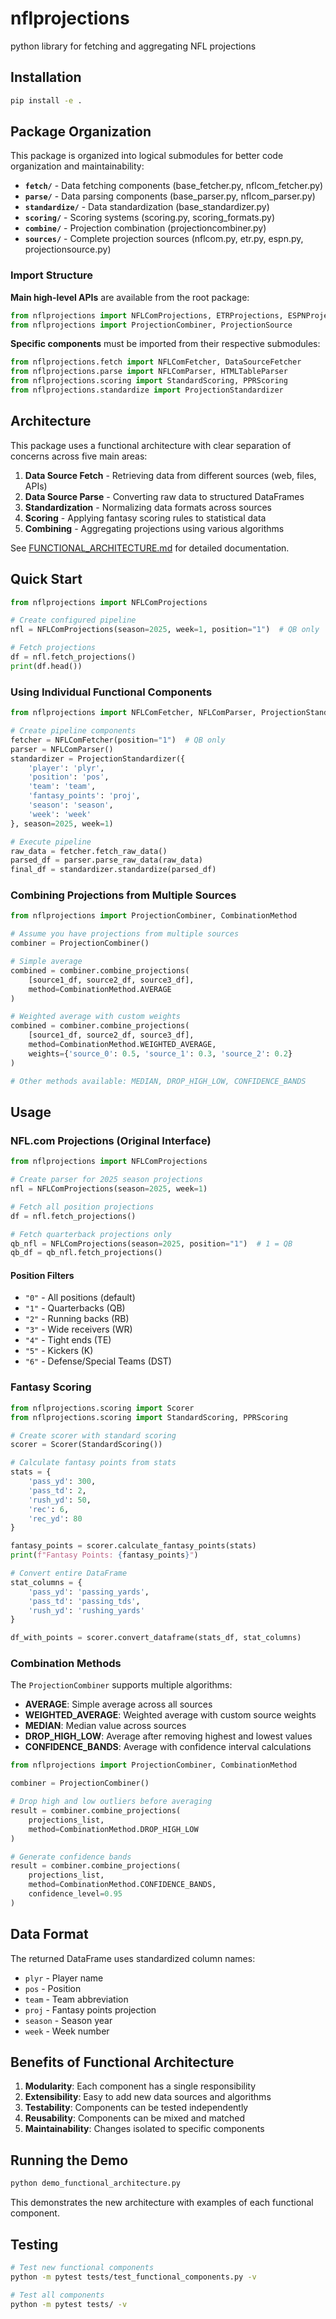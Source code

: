 # nflprojections
python library for fetching and aggregating NFL projections

## Installation

```bash
pip install -e .
```

## Package Organization

This package is organized into logical submodules for better code organization and maintainability:

- **`fetch/`** - Data fetching components (base_fetcher.py, nflcom_fetcher.py)
- **`parse/`** - Data parsing components (base_parser.py, nflcom_parser.py)  
- **`standardize/`** - Data standardization (base_standardizer.py)
- **`scoring/`** - Scoring systems (scoring.py, scoring_formats.py)
- **`combine/`** - Projection combination (projectioncombiner.py)
- **`sources/`** - Complete projection sources (nflcom.py, etr.py, espn.py, projectionsource.py)

### Import Structure

**Main high-level APIs** are available from the root package:
```python
from nflprojections import NFLComProjections, ETRProjections, ESPNProjections
from nflprojections import ProjectionCombiner, ProjectionSource
```

**Specific components** must be imported from their respective submodules:
```python
from nflprojections.fetch import NFLComFetcher, DataSourceFetcher
from nflprojections.parse import NFLComParser, HTMLTableParser
from nflprojections.scoring import StandardScoring, PPRScoring
from nflprojections.standardize import ProjectionStandardizer
```

## Architecture

This package uses a functional architecture with clear separation of concerns across five main areas:

1. **Data Source Fetch** - Retrieving data from different sources (web, files, APIs)
2. **Data Source Parse** - Converting raw data to structured DataFrames  
3. **Standardization** - Normalizing data formats across sources
4. **Scoring** - Applying fantasy scoring rules to statistical data
5. **Combining** - Aggregating projections using various algorithms

See [FUNCTIONAL_ARCHITECTURE.md](FUNCTIONAL_ARCHITECTURE.md) for detailed documentation.

## Quick Start

```python
from nflprojections import NFLComProjections

# Create configured pipeline
nfl = NFLComProjections(season=2025, week=1, position="1")  # QB only

# Fetch projections
df = nfl.fetch_projections()
print(df.head())
```

### Using Individual Functional Components

```python
from nflprojections import NFLComFetcher, NFLComParser, ProjectionStandardizer

# Create pipeline components
fetcher = NFLComFetcher(position="1")  # QB only
parser = NFLComParser()
standardizer = ProjectionStandardizer({
    'player': 'plyr',
    'position': 'pos',
    'team': 'team',
    'fantasy_points': 'proj',
    'season': 'season',
    'week': 'week'
}, season=2025, week=1)

# Execute pipeline
raw_data = fetcher.fetch_raw_data()
parsed_df = parser.parse_raw_data(raw_data)
final_df = standardizer.standardize(parsed_df)
```

### Combining Projections from Multiple Sources

```python
from nflprojections import ProjectionCombiner, CombinationMethod

# Assume you have projections from multiple sources
combiner = ProjectionCombiner()

# Simple average
combined = combiner.combine_projections(
    [source1_df, source2_df, source3_df],
    method=CombinationMethod.AVERAGE
)

# Weighted average with custom weights
combined = combiner.combine_projections(
    [source1_df, source2_df, source3_df],
    method=CombinationMethod.WEIGHTED_AVERAGE,
    weights={'source_0': 0.5, 'source_1': 0.3, 'source_2': 0.2}
)

# Other methods available: MEDIAN, DROP_HIGH_LOW, CONFIDENCE_BANDS
```

## Usage

### NFL.com Projections (Original Interface)

```python
from nflprojections import NFLComProjections

# Create parser for 2025 season projections
nfl = NFLComProjections(season=2025, week=1)

# Fetch all position projections
df = nfl.fetch_projections()

# Fetch quarterback projections only
qb_nfl = NFLComProjections(season=2025, position="1")  # 1 = QB
qb_df = qb_nfl.fetch_projections()
```

#### Position Filters
- `"0"` - All positions (default)
- `"1"` - Quarterbacks (QB)
- `"2"` - Running backs (RB)
- `"3"` - Wide receivers (WR) 
- `"4"` - Tight ends (TE)
- `"5"` - Kickers (K)
- `"6"` - Defense/Special Teams (DST)

### Fantasy Scoring

```python
from nflprojections.scoring import Scorer
from nflprojections.scoring import StandardScoring, PPRScoring

# Create scorer with standard scoring
scorer = Scorer(StandardScoring())

# Calculate fantasy points from stats
stats = {
    'pass_yd': 300,
    'pass_td': 2, 
    'rush_yd': 50,
    'rec': 6,
    'rec_yd': 80
}

fantasy_points = scorer.calculate_fantasy_points(stats)
print(f"Fantasy Points: {fantasy_points}")

# Convert entire DataFrame
stat_columns = {
    'pass_yd': 'passing_yards',
    'pass_td': 'passing_tds',
    'rush_yd': 'rushing_yards'
}

df_with_points = scorer.convert_dataframe(stats_df, stat_columns)
```

### Combination Methods

The `ProjectionCombiner` supports multiple algorithms:

- **AVERAGE**: Simple average across all sources
- **WEIGHTED_AVERAGE**: Weighted average with custom source weights  
- **MEDIAN**: Median value across sources
- **DROP_HIGH_LOW**: Average after removing highest and lowest values
- **CONFIDENCE_BANDS**: Average with confidence interval calculations

```python
from nflprojections import ProjectionCombiner, CombinationMethod

combiner = ProjectionCombiner()

# Drop high and low outliers before averaging
result = combiner.combine_projections(
    projections_list,
    method=CombinationMethod.DROP_HIGH_LOW
)

# Generate confidence bands
result = combiner.combine_projections(
    projections_list, 
    method=CombinationMethod.CONFIDENCE_BANDS,
    confidence_level=0.95
)
```

## Data Format

The returned DataFrame uses standardized column names:
- `plyr` - Player name
- `pos` - Position
- `team` - Team abbreviation  
- `proj` - Fantasy points projection
- `season` - Season year
- `week` - Week number

## Benefits of Functional Architecture

1. **Modularity**: Each component has a single responsibility
2. **Extensibility**: Easy to add new data sources and algorithms
3. **Testability**: Components can be tested independently
4. **Reusability**: Components can be mixed and matched
5. **Maintainability**: Changes isolated to specific components

## Running the Demo

```bash
python demo_functional_architecture.py
```

This demonstrates the new architecture with examples of each functional component.

## Testing

```bash
# Test new functional components
python -m pytest tests/test_functional_components.py -v

# Test all components  
python -m pytest tests/ -v
```
